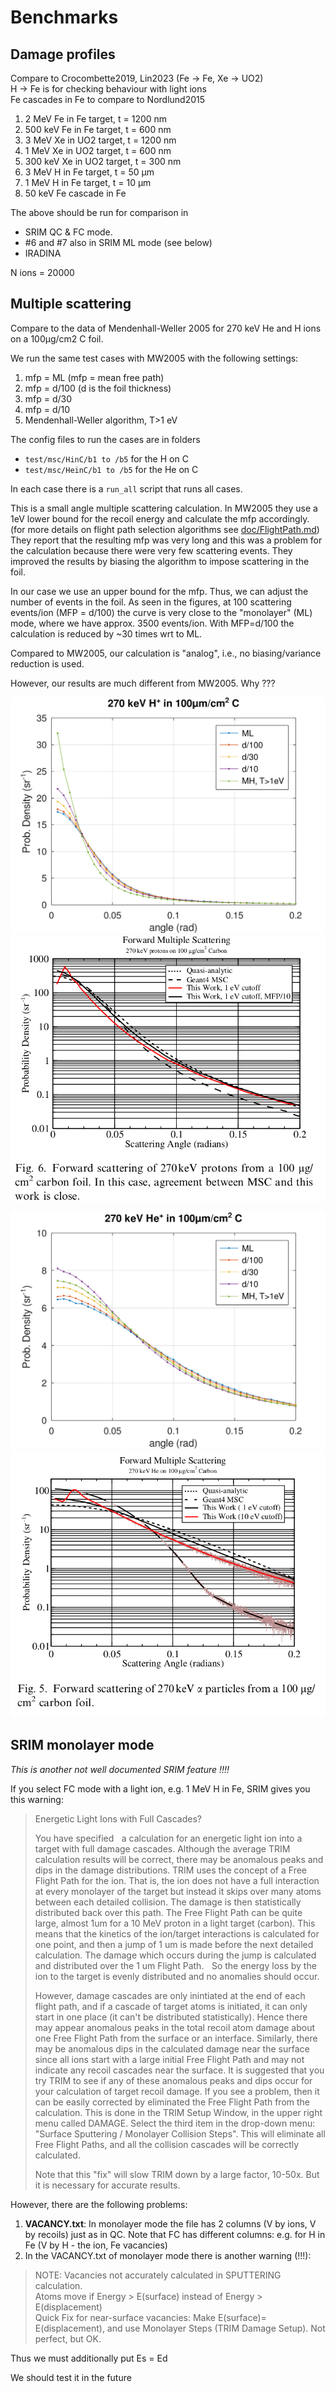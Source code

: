 # Benchmarks

## Damage profiles

Compare to Crocombette2019, Lin2023 (Fe → Fe, Xe → UO2) \
H → Fe is for checking behaviour with light ions \
Fe cascades in Fe to compare to Nordlund2015

1. 2 MeV Fe in Fe target, t = 1200 nm
2. 500 keV Fe in Fe target, t = 600 nm
3. 3 MeV Xe in UO2 target, t = 1200 nm
4. 1 MeV Xe in UO2 target, t = 600 nm
5. 300 keV Xe in UO2 target, t = 300 nm
6. 3 MeV H in Fe target, t = 50 μm
7. 1 MeV H in Fe target, t = 10 μm
8. 50 keV Fe cascade in Fe

The above should be run for comparison in 
- SRIM QC & FC mode.
- #6 and #7 also in SRIM ML mode (see below)
- IRADINA

N ions = 20000

## Multiple scattering

Compare to the data of Mendenhall-Weller 2005 for 270 keV He and H ions on a 100μg/cm2 C foil.

We run the same test cases with MW2005 with the following settings:

1. mfp = ML (mfp = mean free path)
2. mfp = d/100 (d is the foil thickness)
3. mfp = d/30
4. mfp = d/10
5. Mendenhall-Weller algorithm, T>1 eV

The config files to run the cases are in folders 
- `test/msc/HinC/b1 to /b5` for the H on C
- `test/msc/HeinC/b1 to /b5` for the He on C

In each case there is a `run_all` script that runs all cases.

This is a  small angle multiple scattering calculation. In MW2005 they use a 1eV lower bound for the recoil energy and calculate the mfp accordingly. (for more details on flight path selection algorithms see [doc/FlightPath.md](../doc/FlightPath.md)) They report that the resulting mfp was very long and this was a problem for the calculation because there were very few scattering events.
They improved the results by biasing the algorithm to impose scattering in the foil.

In our case we use an upper bound for the mfp. Thus, we can adjust the number of events in the foil.
As seen in the figures, at 100 scattering events/ion (MFP = d/100) the curve is very close to the "monolayer" (ML) mode, where we have approx. 3500 events/ion. With MFP=d/100 the calculation is reduced by ~30 times wrt to ML.

Compared to MW2005, our calculation is "analog", i.e., no biasing/variance reduction is used. 

However, our results are much different from MW2005. Why ???

![270keV H in 100μg/cm2 C](octave/msc_HinC.png)
![M-W 2005 Fig. 6](octave/MW2005-FIG6.png)

![270keV He in 100μg/cm2 C](octave/msc_HeinC.png)
![M-W 2005 Fig. 5](octave/MW2005-FIG5.png)

## SRIM monolayer mode

*This is another not well documented SRIM feature !!!!*

If you select FC mode with a light ion, e.g. 1 MeV H in Fe, SRIM gives you this warning:

> Energetic Light Ions with Full Cascades?
> 
> You have specified    a calculation for an energetic light ion into a target with full damage cascades. Although the average TRIM calculation results will be correct, there may be anomalous peaks and dips in the damage distributions. TRIM uses the concept of a Free Flight Path for the ion. That is, the ion does not have a full interaction at every monolayer of the target but instead it skips over many atoms between each detailed collision. The damage is then statistically distributed back over this path. The Free Flight Path can be quite large, almost 1um for a 10 MeV proton in a light target (carbon). This means that the kinetics of the ion/target interactions is calculated for one point, and then a jump of 1 um is made before the next detailed calculation. The damage which occurs during the jump is calculated and distributed over the 1 um Flight Path.    So the energy loss by the ion to the target is evenly distributed and no anomalies should occur.
> 
> However, damage cascades are only inintiated at the end of each flight path, and if a cascade of target atoms is initiated, it can only start in one place (it can't be distributed statistically). Hence there may appear anomalous peaks in the total recoil atom damage about one Free Flight Path from the surface or an interface. Similarly, there may be anomalous dips in the calculated damage near the surface since all ions start with a large initial Free Flight Path and may not indicate any recoil cascades near the surface.
It is suggested that you try TRIM to see if any of these anomalous peaks and dips occur for your calculation of target recoil damage. If you see a problem, then it can be easily corrected by eliminated the Free Flight Path from the calculation. This is done in the TRIM Setup Window, in the upper right menu called DAMAGE. Select the third item in the drop-down menu: "Surface Sputtering / Monolayer Collision Steps". This will eliminate all Free Flight Paths, and all the collision cascades will be correctly calculated. 
> 
> Note that this "fix" will slow TRIM down by a large factor, 10-50x. But it is necessary for accurate results.

However, there are the following problems:

1. **VACANCY.txt**: In monolayer mode the file has 2 columns (V by ions, V by recoils) just as in QC. Note that FC has different columns: e.g. for H in Fe (V by H - the ion, Fe vacancies)
2. In the VACANCY.txt of monolayer mode there is another warning (!!!):
> NOTE: Vacancies not accurately calculated in SPUTTERING calculation.   
> Atoms move if Energy > E(surface) instead of Energy > E(displacement)  
> Quick Fix for near-surface vacancies: Make E(surface)= E(displacement),
> and use Monolayer Steps (TRIM Damage Setup). Not perfect, but OK.  

Thus we must additionally put Es = Ed

We should test it in the future